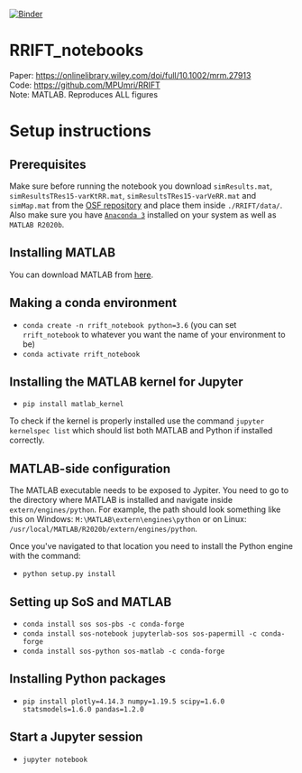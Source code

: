 [![Binder](https://mybinder.org/badge_logo.svg)](https://mybinder.org/v2/gh/Notebook-Factory/RRIFT_notebooks/main?filepath=RRIFT.ipynb)
# RRIFT_notebooks

Paper: https://onlinelibrary.wiley.com/doi/full/10.1002/mrm.27913 <br> 
Code: https://github.com/MPUmri/RRIFT <br> 
Note: MATLAB. Reproduces ALL figures

# Setup instructions

## Prerequisites

Make sure before running the notebook you download ```simResults.mat```, ```simResultsTRes15-varKtRR.mat```, ```simResultsTRes15-varVeRR.mat``` and ```simMap.mat``` from the [OSF repository](https://osf.io/wr3kf/files/) and place them inside ```./RRIFT/data/```. Also make sure you have [```Anaconda 3```](https://www.anaconda.com/products/individual) installed on your system as well as ```MATLAB R2020b```.

## Installing MATLAB

You can download MATLAB from [here](https://uk.mathworks.com/downloads/).

## Making a conda environment

* ```conda create -n rrift_notebook python=3.6``` (you can set ```rrift_notebook``` to whatever you want the name of your environment to be)
* ```conda activate rrift_notebook```

## Installing the MATLAB kernel for Jupyter

* ```pip install matlab_kernel```

To check if the kernel is properly installed use the command ```jupyter kernelspec list``` which should list both MATLAB and Python if installed correctly.

## MATLAB-side configuration 

The MATLAB executable needs to be exposed to Jypiter.
You need to go to the directory where MATLAB is installed and navigate inside `extern/engines/python`. 
For example, the path should look something like this on Windows: `M:\MATLAB\extern\engines\python` or on Linux: `/usr/local/MATLAB/R2020b/extern/engines/python`. 

Once you've navigated to that location you need to install the Python engine with the command:

* ```python setup.py install```

## Setting up SoS and MATLAB 

* ```conda install sos sos-pbs -c conda-forge```
* ```conda install sos-notebook jupyterlab-sos sos-papermill -c conda-forge```
* ```conda install sos-python sos-matlab -c conda-forge```

## Installing Python packages

* ```pip install plotly=4.14.3 numpy=1.19.5 scipy=1.6.0 statsmodels=1.6.0 pandas=1.2.0```

## Start a Jupyter session

* ```jupyter notebook```
